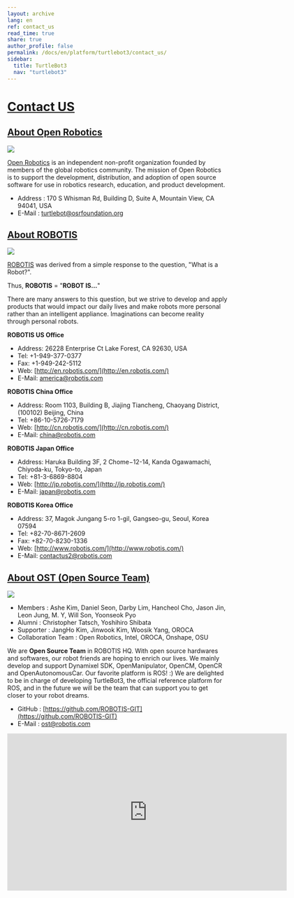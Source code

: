 ```yaml
---
layout: archive
lang: en
ref: contact_us
read_time: true
share: true
author_profile: false
permalink: /docs/en/platform/turtlebot3/contact_us/
sidebar:
  title: TurtleBot3
  nav: "turtlebot3"
---
```


<div style="counter-reset: h1 24"></div>

# [Contact US](#contact-us)

## [About Open Robotics](#about-open-robotics)

![](/assets/images/platform/turtlebot3/logo_openrobotics.png)


[Open Robotics](https://www.openrobotics.org/) is an independent non-profit organization founded by members of the global robotics community. The mission of Open Robotics is to support the development, distribution, and adoption of open source software for use in robotics research, education, and product development.

* Address : 170 S Whisman Rd, Building D, Suite A, Mountain View, CA 94041, USA
* E-Mail : turtlebot@osrfoundation.org

## [About ROBOTIS](#about-robotis)

![](/assets/images/platform/turtlebot3/logo_robotis.png)

[ROBOTIS](http://www.robotis.com/) was derived from a simple response to the question, "What is a Robot?".

Thus, **ROBOTIS** = "**ROBOT IS...**"

There are many answers to this question, but we strive to develop and apply products that would impact our daily lives and make robots more personal rather than an intelligent appliance. Imaginations can become reality through personal robots.

**ROBOTIS US Office**

* Address: 26228 Enterprise Ct Lake Forest, CA 92630, USA
* Tel: +1-949-377-0377
* Fax: +1-949-242-5112
* Web: [http://en.robotis.com/](http://en.robotis.com/)
* E-Mail: america@robotis.com

**ROBOTIS China Office**

* Address: Room 1103, Building B, Jiajing Tiancheng, Chaoyang District, (100102) Beijing, China
* Tel: +86-10-5726-7179
* Web: [http://cn.robotis.com/](http://cn.robotis.com/)
* E-Mail: china@robotis.com

**ROBOTIS Japan Office**

* Address: Haruka Building 3F, 2 Chome−12-14, Kanda Ogawamachi, Chiyoda-ku, Tokyo-to, Japan
* Tel: +81-3-6869-8804
* Web: [http://jp.robotis.com/](http://jp.robotis.com/)
* E-Mail: japan@robotis.com

**ROBOTIS Korea Office**

* Address: 37, Magok Jungang 5-ro 1-gil, Gangseo-gu, Seoul, Korea 07594
* Tel:	+82-70-8671-2609
* Fax:	+82-70-8230-1336
* Web: [http://www.robotis.com/](http://www.robotis.com/)
* E-Mail: contactus2@robotis.com

## [About OST (Open Source Team)](#about-ost-open-source-team)

![](/assets/images/platform/turtlebot3/contact/open_source_team.jpg)

* Members : Ashe Kim, Daniel Seon, Darby Lim, Hancheol Cho, Jason Jin, Leon Jung, M. Y, Will Son, Yoonseok Pyo
* Alumni : Christopher Tatsch, Yoshihiro Shibata
* Supporter : JangHo Kim, Jinwook Kim, Woosik Yang, OROCA
* Collaboration Team : Open Robotics, Intel, OROCA, Onshape, OSU

We are **Open Source Team** in ROBOTIS HQ. With open source hardwares and softwares, our robot friends are hoping to enrich our lives. We mainly develop and support Dynamixel SDK, OpenManipulator, OpenCM, OpenCR and OpenAutonomousCar.
Our favorite platform is ROS! :) We are delighted to be in charge of developing TurtleBot3, the official reference platform for ROS, and in the future we will be the team that can support you to get closer to your robot dreams.

* GitHub : [https://github.com/ROBOTIS-GIT](https://github.com/ROBOTIS-GIT)
* E-Mail : ost@robotis.com

<iframe width="640" height="360" src="https://www.youtube.com/embed/jFvEGKkdOqM?ecver=1" frameborder="0" allowfullscreen></iframe>

